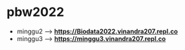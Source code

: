 # pbw2022

- minggu2 --> **https://Biodata2022.vinandra207.repl.co**
- minggu3 --> **https://minggu3.vinandra207.repl.co**
